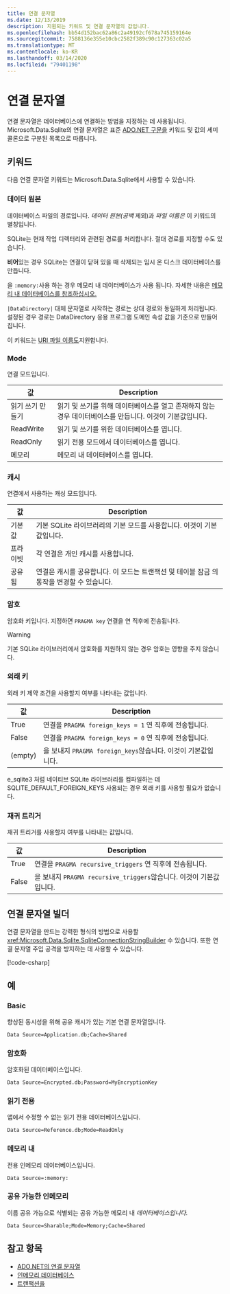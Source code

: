 ```yaml
---
title: 연결 문자열
ms.date: 12/13/2019
description: 지원되는 키워드 및 연결 문자열의 값입니다.
ms.openlocfilehash: bb54d152bac62a86c2a49192cf678a745159164e
ms.sourcegitcommit: 7588136e355e10cbc2582f389c90c127363c02a5
ms.translationtype: MT
ms.contentlocale: ko-KR
ms.lasthandoff: 03/14/2020
ms.locfileid: "79401198"
---
```

# <a name="connection-strings"></a>연결 문자열

연결 문자열은 데이터베이스에 연결하는 방법을 지정하는 데 사용됩니다. Microsoft.Data.Sqlite의 연결 문자열은 표준 [ADO.NET 구문을](../../../framework/data/adonet/connection-strings.md) 키워드 및 값의 세미콜론으로 구분된 목록으로 따릅니다.

## <a name="keywords"></a>키워드

다음 연결 문자열 키워드는 Microsoft.Data.Sqlite에서 사용할 수 있습니다.

### <a name="data-source"></a>데이터 원본

데이터베이스 파일의 경로입니다. *데이터 원본(공백* 제외)과 *파일 이름은* 이 키워드의 별칭입니다.

SQLite는 현재 작업 디렉터리와 관련된 경로를 처리합니다. 절대 경로를 지정할 수도 있습니다.

**비어**있는 경우 SQLite는 연결이 닫혀 있을 때 삭제되는 임시 온 디스크 데이터베이스를 만듭니다.

을 `:memory:`사용 하는 경우 메모리 내 데이터베이스가 사용 됩니다. 자세한 내용은 [메모리 내 데이터베이스를 참조하십시오.](in-memory-databases.md)

`|DataDirectory|` 대체 문자열로 시작하는 경로는 상대 경로와 동일하게 처리됩니다. 설정된 경우 경로는 DataDirectory 응용 프로그램 도메인 속성 값을 기준으로 만들어집니다.

이 키워드는 [URI 파일 이름도](https://www.sqlite.org/uri.html)지원합니다.

### <a name="mode"></a>Mode

연결 모드입니다.

| 값           | Description                                                                                        |
| --------------- | -------------------------------------------------------------------------------------------------- |
| 읽기 쓰기 만들기 | 읽기 및 쓰기를 위해 데이터베이스를 열고 존재하지 않는 경우 데이터베이스를 만듭니다. 이것이 기본값입니다. |
| ReadWrite       | 읽기 및 쓰기를 위한 데이터베이스를 엽니다.                                                        |
| ReadOnly        | 읽기 전용 모드에서 데이터베이스를 엽니다.                                                              |
| 메모리          | 메모리 내 데이터베이스를 엽니다.                                                                       |

### <a name="cache"></a>캐시

연결에서 사용하는 캐싱 모드입니다.

| 값   | Description                                                                                    |
| ------- | ---------------------------------------------------------------------------------------------- |
| 기본값 | 기본 SQLite 라이브러리의 기본 모드를 사용합니다. 이것이 기본값입니다.                   |
| 프라이빗 | 각 연결은 개인 캐시를 사용합니다.                                                          |
| 공유됨  | 연결은 캐시를 공유합니다. 이 모드는 트랜잭션 및 테이블 잠금 의 동작을 변경할 수 있습니다. |

### <a name="password"></a>암호

암호화 키입니다. 지정하면 `PRAGMA key` 연결을 연 직후에 전송됩니다.

> [!WARNING]
> 기본 SQLite 라이브러리에서 암호화를 지원하지 않는 경우 암호는 영향을 주지 않습니다.

### <a name="foreign-keys"></a>외래 키

외래 키 제약 조건을 사용할지 여부를 나타내는 값입니다.

| 값   | Description
| ------- | --- |
| True    | 연결을 `PRAGMA foreign_keys = 1` 연 직후에 전송됩니다.
| False   | 연결을 `PRAGMA foreign_keys = 0` 연 직후에 전송됩니다.
| (empty) | 을 보내지 `PRAGMA foreign_keys`않습니다. 이것이 기본값입니다. |

e_sqlite3 처럼 네이티브 SQLite 라이브러리를 컴파일하는 데 SQLITE_DEFAULT_FOREIGN_KEYS 사용되는 경우 외래 키를 사용할 필요가 없습니다.

### <a name="recursive-triggers"></a>재귀 트리거

재귀 트리거를 사용할지 여부를 나타내는 값입니다.

| 값 | Description                                                                 |
| ----- | --------------------------------------------------------------------------- |
| True  | 연결을 `PRAGMA recursive_triggers` 연 직후에 전송됩니다. |
| False | 을 보내지 `PRAGMA recursive_triggers`않습니다. 이것이 기본값입니다.              |

## <a name="connection-string-builder"></a>연결 문자열 빌더

연결 문자열을 만드는 강력한 형식의 방법으로 사용할 <xref:Microsoft.Data.Sqlite.SqliteConnectionStringBuilder> 수 있습니다. 또한 연결 문자열 주입 공격을 방지하는 데 사용할 수 있습니다.

[!code-csharp[](../../../../samples/snippets/standard/data/sqlite/EncryptionSample/Program.cs?name=snippet_ConnectionStringBuilder)]

## <a name="examples"></a>예

### <a name="basic"></a>Basic

향상된 동시성을 위해 공유 캐시가 있는 기본 연결 문자열입니다.

```ConnectionString
Data Source=Application.db;Cache=Shared
```

### <a name="encrypted"></a>암호화

암호화된 데이터베이스입니다.

```ConnectionString
Data Source=Encrypted.db;Password=MyEncryptionKey
```

### <a name="read-only"></a>읽기 전용

앱에서 수정할 수 없는 읽기 전용 데이터베이스입니다.

```ConnectionString
Data Source=Reference.db;Mode=ReadOnly
```

### <a name="in-memory"></a>메모리 내

전용 인메모리 데이터베이스입니다.

```ConnectionString
Data Source=:memory:
```

### <a name="sharable-in-memory"></a>공유 가능한 인메모리

이름 공유 가능으로 식별되는 공유 가능한 메모리 내 *데이터베이스입니다.*

```ConnectionString
Data Source=Sharable;Mode=Memory;Cache=Shared
```

## <a name="see-also"></a>참고 항목

* [ADO.NET의 연결 문자열](../../../framework/data/adonet/connection-strings.md)
* [인메모리 데이터베이스](in-memory-databases.md)
* [트랜잭션을](transactions.md)
